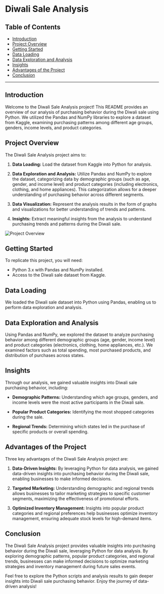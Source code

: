 # Diwali Sale Analysis

## Table of Contents

- [Introduction](#introduction)
- [Project Overview](#project-overview)
- [Getting Started](#getting-started)
- [Data Loading](#data-loading)
- [Data Exploration and Analysis](#data-exploration-and-analysis)
- [Insights](#insights)
- [Advantages of the Project](#advantages-of-the-project)
- [Conclusion](#conclusion)

---

## Introduction

Welcome to the Diwali Sale Analysis project! This README provides an overview of our analysis of purchasing behavior during the Diwali sale using Python. We utilized the Pandas and NumPy libraries to explore a dataset from Kaggle, examining purchasing patterns among different age groups, genders, income levels, and product categories.

## Project Overview

The Diwali Sale Analysis project aims to:

1. **Data Loading:** Load the dataset from Kaggle into Python for analysis.
   
2. **Data Exploration and Analysis:** Utilize Pandas and NumPy to explore the dataset, categorizing data by demographic groups (such as age, gender, and income level) and product categories (including electronics, clothing, and home appliances). This categorization allows for a deeper understanding of purchasing behavior across different segments.

3. **Data Visualization:** Represent the analysis results in the form of graphs and visualizations for better understanding of trends and patterns.

4. **Insights:** Extract meaningful insights from the analysis to understand purchasing trends and patterns during the Diwali sale.

![Project Overview](https://[github.com/NoopurWagh/Portfolio/blob/main/Marathon%20Data%20Analysis/Average%20Race%20Speed%20per%20Gender%20per%20Race%20Length.png](https://github.com/NoopurWagh/Portfolio/blob/main/Diwali%20Sales%20Analysis/Graph%20Plot/No.%20of%20buyers%20per%20Age%20group.png))


## Getting Started

To replicate this project, you will need:

- Python 3.x with Pandas and NumPy installed.
- Access to the Diwali sale dataset from Kaggle.

## Data Loading

We loaded the Diwali sale dataset into Python using Pandas, enabling us to perform data exploration and analysis.

## Data Exploration and Analysis

Using Pandas and NumPy, we explored the dataset to analyze purchasing behavior among different demographic groups (age, gender, income level) and product categories (electronics, clothing, home appliances, etc.). We examined factors such as total spending, most purchased products, and distribution of purchases across states.

## Insights

Through our analysis, we gained valuable insights into Diwali sale purchasing behavior, including:

- **Demographic Patterns:** Understanding which age groups, genders, and income levels were the most active participants in the Diwali sale.
  
- **Popular Product Categories:** Identifying the most shopped categories during the sale.
  
- **Regional Trends:** Determining which states led in the purchase of specific products or overall spending.

## Advantages of the Project

Three key advantages of the Diwali Sale Analysis project are:

1. **Data-Driven Insights:** By leveraging Python for data analysis, we gained data-driven insights into purchasing behavior during the Diwali sale, enabling businesses to make informed decisions.

2. **Targeted Marketing:** Understanding demographic and regional trends allows businesses to tailor marketing strategies to specific customer segments, maximizing the effectiveness of promotional efforts.

3. **Optimized Inventory Management:** Insights into popular product categories and regional preferences help businesses optimize inventory management, ensuring adequate stock levels for high-demand items.

## Conclusion

The Diwali Sale Analysis project provides valuable insights into purchasing behavior during the Diwali sale, leveraging Python for data analysis. By exploring demographic patterns, popular product categories, and regional trends, businesses can make informed decisions to optimize marketing strategies and inventory management during future sales events.

Feel free to explore the Python scripts and analysis results to gain deeper insights into Diwali sale purchasing behavior. Enjoy the journey of data-driven analysis!

